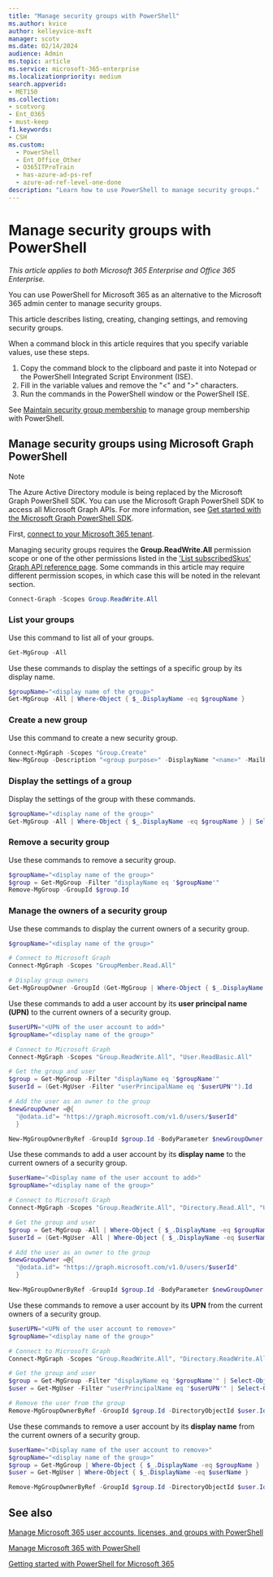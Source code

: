 ```yaml
---
title: "Manage security groups with PowerShell"
ms.author: kvice
author: kelleyvice-msft
manager: scotv
ms.date: 02/14/2024
audience: Admin
ms.topic: article
ms.service: microsoft-365-enterprise
ms.localizationpriority: medium
search.appverid:
- MET150
ms.collection: 
- scotvorg
- Ent_O365
- must-keep
f1.keywords:
- CSH
ms.custom:
  - PowerShell
  - Ent_Office_Other
  - O365ITProTrain
  - has-azure-ad-ps-ref
  - azure-ad-ref-level-one-done
description: "Learn how to use PowerShell to manage security groups."
---
```


# Manage security groups with PowerShell

*This article applies to both Microsoft 365 Enterprise and Office 365 Enterprise.*

You can use PowerShell for Microsoft 365 as an alternative to the Microsoft 365 admin center to manage security groups. 

This article describes listing, creating, changing settings, and removing security groups. 

When a command block in this article requires that you specify variable values, use these steps.

1. Copy the command block to the clipboard and paste it into Notepad or the PowerShell Integrated Script Environment (ISE).
2. Fill in the variable values and remove the "<" and ">" characters.
3. Run the commands in the PowerShell window or the PowerShell ISE.

See [Maintain security group membership](maintain-group-membership-with-microsoft-365-powershell.md) to manage group membership with PowerShell.

## Manage security groups using Microsoft Graph PowerShell

>[!NOTE]
> The Azure Active Directory module is being replaced by the Microsoft Graph PowerShell SDK. You can use the Microsoft Graph PowerShell SDK to access all Microsoft Graph APIs. For more information, see [Get started with the Microsoft Graph PowerShell SDK](/powershell/microsoftgraph/get-started).

First, [connect to your Microsoft 365 tenant](connect-to-microsoft-365-powershell.md).

Managing security groups requires the **Group.ReadWrite.All** permission scope or one of the other permissions listed in the ['List subscribedSkus' Graph API reference page](/graph/api/subscribedsku-list). Some commands in this article may require different permission scopes, in which case this will be noted in the relevant section.

```powershell
Connect-Graph -Scopes Group.ReadWrite.All
```

### List your groups

Use this command to list all of your groups.

```powershell
Get-MgGroup -All
```

Use these commands to display the settings of a specific group by its display name.

```powershell
$groupName="<display name of the group>"
Get-MgGroup -All | Where-Object { $_.DisplayName -eq $groupName }
```

### Create a new group

Use this command to create a new security group.

```powershell
Connect-MgGraph -Scopes "Group.Create"
New-MgGroup -Description "<group purpose>" -DisplayName "<name>" -MailEnabled:$false -SecurityEnabled -MailNickname "<email name>"
```

### Display the settings of a group

Display the settings of the group with these commands.

```powershell
$groupName="<display name of the group>"
Get-MgGroup -All | Where-Object { $_.DisplayName -eq $groupName } | Select-Object *
```

### Remove a security group

Use these commands to remove a security group.

```powershell
$groupName="<display name of the group>"
$group = Get-MgGroup -Filter "displayName eq '$groupName'"
Remove-MgGroup -GroupId $group.Id
```

### Manage the owners of a security group

Use these commands to display the current owners of a security group.

```powershell
$groupName="<display name of the group>"

# Connect to Microsoft Graph
Connect-MgGraph -Scopes "GroupMember.Read.All"

# Display group owners
Get-MgGroupOwner -GroupId (Get-MgGroup | Where-Object { $_.DisplayName -eq $groupName }).Id
```

Use these commands to add a user account by its **user principal name (UPN)** to the current owners of a security group.

```powershell
$userUPN="<UPN of the user account to add>"
$groupName="<display name of the group>"

# Connect to Microsoft Graph
Connect-MgGraph -Scopes "Group.ReadWrite.All", "User.ReadBasic.All"

# Get the group and user
$group = Get-MgGroup -Filter "displayName eq '$groupName'"
$userId = (Get-MgUser -Filter "userPrincipalName eq '$userUPN'").Id

# Add the user as an owner to the group
$newGroupOwner =@{
  "@odata.id"= "https://graph.microsoft.com/v1.0/users/$userId"
  }

New-MgGroupOwnerByRef -GroupId $group.Id -BodyParameter $newGroupOwner
```

Use these commands to add a user account by its **display name** to the current owners of a security group.

```powershell
$userName="<Display name of the user account to add>"
$groupName="<display name of the group>"

# Connect to Microsoft Graph
Connect-MgGraph -Scopes "Group.ReadWrite.All", "Directory.Read.All", "User.ReadBasic.All"

# Get the group and user
$group = Get-MgGroup -All | Where-Object { $_.DisplayName -eq $groupName }
$userId = (Get-MgUser -All | Where-Object { $_.DisplayName -eq $userName }).Id

# Add the user as an owner to the group
$newGroupOwner =@{
  "@odata.id"= "https://graph.microsoft.com/v1.0/users/$userId"
  }

New-MgGroupOwnerByRef -GroupId $group.Id -BodyParameter $newGroupOwner
```

Use these commands to remove a user account by its **UPN** from the current owners of a security group.

```powershell
$userUPN="<UPN of the user account to remove>"
$groupName="<display name of the group>"

# Connect to Microsoft Graph
Connect-MgGraph -Scopes "Group.ReadWrite.All", "Directory.ReadWrite.All"

# Get the group and user
$group = Get-MgGroup -Filter "displayName eq '$groupName'" | Select-Object -First 1
$user = Get-MgUser -Filter "userPrincipalName eq '$userUPN'" | Select-Object -First 1

# Remove the user from the group
Remove-MgGroupOwnerByRef -GroupId $group.Id -DirectoryObjectId $user.Id
```

Use these commands to remove a user account by its **display name** from the current owners of a security group.

```powershell
$userName="<Display name of the user account to remove>"
$groupName="<display name of the group>"
$group = Get-MgGroup | Where-Object { $_.DisplayName -eq $groupName }
$user = Get-MgUser | Where-Object { $_.DisplayName -eq $userName }

Remove-MgGroupOwnerByRef -GroupId $group.Id -DirectoryObjectId $user.Id
```

## See also

[Manage Microsoft 365 user accounts, licenses, and groups with PowerShell](manage-user-accounts-and-licenses-with-microsoft-365-powershell.md)
  
[Manage Microsoft 365 with PowerShell](manage-microsoft-365-with-microsoft-365-powershell.md)
  
[Getting started with PowerShell for Microsoft 365](getting-started-with-microsoft-365-powershell.md)
